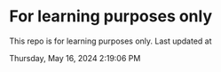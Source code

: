 # For learning purposes only
This repo is for learning purposes only.
Last updated at

Thursday, May 16, 2024 2:19:06 PM

